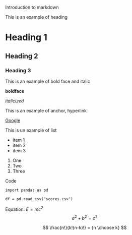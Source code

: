 Introduction to markdown

This is an example of heading 

# Heading 1
## Heading 2
### Heading 3

This is an example of bold face and italic

**boldface**

*italicized*

This is an example of anchor, hyperlink

[Google](https://www.google.com)

This is un example of list

* item 1
* item 2
* item 3

1. One
2. Two
3. Three

Code

```
import pandas as pd

df = pd.read_csv("scores.csv")
```

Equation: $E = mc^2$
$$
a^2 + b^2 = c^2
$$

$$
\frac{n!}{k!(n-k)!} = {n \choose k}
$$

